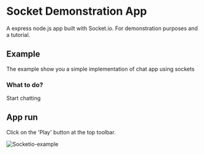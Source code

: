 # Socket Demonstration App

A express node.js app built with Socket.io. For demonstration purposes and a tutorial.

## Example

The example show you a simple implementation of chat app using sockets

### What to do?

Start chatting


## App run

Click on the 'Play' button at the top toolbar.

![Socketio-example](http://i.imgur.com/v4EczBp.png)
